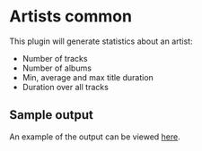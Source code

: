# Artists common

This plugin will generate statistics about an artist:

- Number of tracks
- Number of albums
- Min, average and max title duration
- Duration over all tracks

## Sample output

An example of the output can be viewed [here][app_statistic].

[app_statistic]: ./../../sample/Common%20artist%20stats.html
